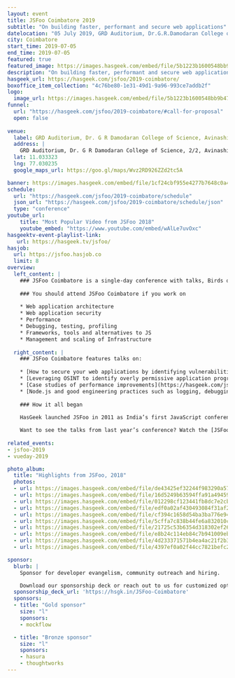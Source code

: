 ```yaml
---
layout: event
title: JSFoo Coimbatore 2019
subtitle: "On building faster, performant and secure web applications"
datelocation: "05 July 2019, GRD Auditorium, Dr.G.R.Damodaran College of Science, Coimbatore"
city: Coimbatore
start_time: 2019-07-05
end_time: 2019-07-05
featured: true
featured_image: https://images.hasgeek.com/embed/file/5b1223b1600548bb9b4756f2f1c11e16
description: "On building faster, performant and secure web applications"
hasgeek_url: https://hasgeek.com/jsfoo/2019-coimbatore/
boxoffice_item_collection: "4c76be80-1e31-49d1-9a96-993ce7addb2f"
logo:
  image_url: https://images.hasgeek.com/embed/file/5b1223b1600548bb9b4756f2f1c11e16
funnel:
  url: "https://hasgeek.com/jsfoo/2019-coimbatore/#call-for-proposal"
  open: false
  
venue:
  label: GRD Auditorium, Dr. G R Damodaran College of Science, Avinashi Road, Coimbatore.
  address: |
    GRD Auditorium, Dr. G R Damodaran College of Science, 2/2, Avinashi Rd, Opp CIT, Civil Aerodrome Post, Peelamedu, Coimbatore, Tamil Nadu 641014.
  lat: 11.033323
  lng: 77.030235
  google_maps_url: https://goo.gl/maps/Wvz2RD926ZZd2tc5A

banner: https://images.hasgeek.com/embed/file/1cf24cbf955e4277b7648c0a483cc475
schedule:
  url: "https://hasgeek.com/jsfoo/2019-coimbatore/schedule"
  json_url: "https://hasgeek.com/jsfoo/2019-coimbatore/schedule/json"
  type: "conference"
youtube_url:
    title: "Most Popular Video from JSFoo 2018"
    youtube_embed: "https://www.youtube.com/embed/wAlLe7uvOxc"
hasgeektv-event-playlist-link:
   url: https://hasgeek.tv/jsfoo/
hasjob:
  url: https://jsfoo.hasjob.co
  limit: 8
overview:
  left_content: |
    ### JSFoo Coimbatore is a single-day conference with talks, Birds of Feather (BOF) sessions and speaker connect sessions. 
    
    ### You should attend JSFoo Coimbatore if you work on
    
    * Web application architecture
    * Web application security
    * Performance
    * Debugging, testing, profiling
    * Frameworks, tools and alternatives to JS
    * Management and scaling of Infrastructure
    
  right_content: |
    ### JSFoo Coimbatore features talks on:
    
    * [How to secure your web applications by identifying vulnerabilities.](https://hasgeek.com/jsfoo/2019-coimbatore/proposals/captain-marvellous-javascript-a-look-at-how-hacker-sT4uN59S4pgx5TRAw77GcM)
    * [Leveraging OSINT to identify overly permissive application programming interfaces, business logic errors, insecure direct object reference attacks and use of insecure identifiers.](https://hasgeek.com/jsfoo/2019-coimbatore/proposals/leveraging-web-application-vulnerabilities-to-buil-DYytevdsvUWh8moNMiq4r9)
    * [Case studies of performance improvements](https://hasgeek.com/jsfoo/2019-coimbatore/proposals/improving-react-app-performance-a-case-study-sVB8zdPyMz6ufCYaLBaAZf) and [Using the modular approach to building front-ends.](https://hasgeek.com/jsfoo/2019-coimbatore/proposals/breaking-the-monolithic-front-end-a-hackerranks-ca-LhubczPKvZRXXbycbusmUL)
    * [Node.js and good engineering practices such as logging, debugging and integrating security into your applications.](https://hasgeek.com/jsfoo/2019-coimbatore/proposals/architect-for-scale-my-learnings-in-node-js-a-case-wjKoM5DuZZ89jpV6Di3mnN)
    
    ### How it all began
  
    HasGeek launched JSFoo in 2011 as India’s first JavaScript conference. The JS community in India has grown phenomenally since then. JavaScript now prevades every aspect of web development - browsers, apps, front-end, back-end, mobile and IoT. There is always scope to understand new ideas and solutions. JSFoo explores new ideas, implementing innovative solutions, and learning from experiences and anti-patterns.

    Want to see the talks from last year’s conference? Watch the [JSFoo 2018 videos](https://hasgeek.tv/jsfoo){:target="_blank"} or [JSFoo Pune 2018 videos](https://hasgeek.tv/jsfoo/pune-2019){:target="_blank"}.
    
related_events:
- jsfoo-2019
- vueday-2019

photo_album:
  title: "Highlights from JSFoo, 2018"
  photos:
  - url: https://images.hasgeek.com/embed/file/de43425ef32244f983290a575c99fb58
  - url: https://images.hasgeek.com/embed/file/16d5249b63594ffa91a4945990a0103d
  - url: https://images.hasgeek.com/embed/file/012298cf123441fb8dc7e2cb14924681
  - url: https://images.hasgeek.com/embed/file/edf0a02af430493084f31af23447f323
  - url: https://images.hasgeek.com/embed/file/cf394c1658d54ba3ba776e944825c1e0
  - url: https://images.hasgeek.com/embed/file/5cffa7c838b44fe6a832010cde4aa71d
  - url: https://images.hasgeek.com/embed/file/21725c53b6354d318302ef26934ecc0c
  - url: https://images.hasgeek.com/embed/file/e8b24c114eb84c7b941009ebfc783317
  - url: https://images.hasgeek.com/embed/file/4d233371571b4ea4ac21f2b3ed5a0f82
  - url: https://images.hasgeek.com/embed/file/4397ef0a02f44cc7821befc2b491df23

sponsor:
  blurb: |
    Sponsor for developer evangelism, community outreach and hiring.

    Download our sponsorship deck or reach out to us for customized options at [info@hasgeek.com](mailto:info@hasgeek.com)
  sponsorship_deck_url: 'https://hsgk.in/JSFoo-Coimbatore'
  sponsors:
  - title: "Gold sponsor"
    size: "l"
    sponsors:
    - mockflow

  - title: "Bronze sponsor"
    size: "l"
    sponsors:
    - hasura
    - thoughtworks
---
```

